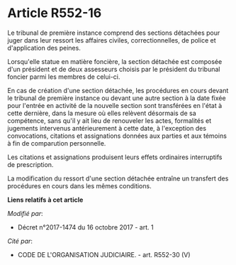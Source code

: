 # Article R552-16

Le tribunal de première instance comprend des sections détachées pour juger dans leur ressort les affaires civiles,
correctionnelles, de police et d'application des peines.

Lorsqu'elle statue en matière foncière, la section détachée est composée d'un président et de deux assesseurs choisis par le
président du tribunal foncier parmi les membres de celui-ci.

En cas de création d'une section détachée, les procédures en cours devant le tribunal de première instance ou devant une
autre section à la date fixée pour l'entrée en activité de la nouvelle section sont transférées en l'état à cette dernière,
dans la mesure où elles relèvent désormais de sa compétence, sans qu'il y ait lieu de renouveler les actes, formalités et
jugements intervenus antérieurement à cette date, à l'exception des convocations, citations et assignations données aux
parties et aux témoins à fin de comparution personnelle.

Les citations et assignations produisent leurs effets ordinaires interruptifs de prescription.

La modification du ressort d'une section détachée entraîne un transfert des procédures en cours dans les mêmes conditions.

**Liens relatifs à cet article**

_Modifié par_:

  - Décret n°2017-1474 du 16 octobre 2017 - art. 1

_Cité par_:

  - CODE DE L'ORGANISATION JUDICIAIRE. - art. R552-30 (V)
